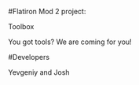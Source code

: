 #Flatiron Mod 2 project:

Toolbox

You got tools? We are coming for you!


#Developers

Yevgeniy and Josh